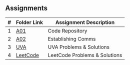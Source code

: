 ## Assignments

|  #  | Folder Link | Assignment Description |
| :-: | ----------- | ---------------------- |
| 1  |  [A01]()     |     Code Repository      |
| 2  |  [A02]()     |    Establishing Comms       |
| 3  |  [UVA]()     |     UVA Problems & Solutions      |
| 4  |  [LeetCode]()     |     LeetCode Problems & Solutions      |
